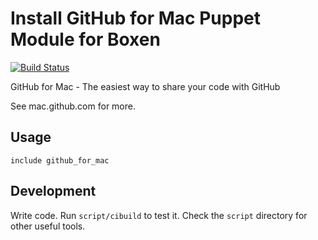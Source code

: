 # Install GitHub for Mac Puppet Module for Boxen
[![Build Status](https://travis-ci.org/boxen/puppet-github_for_mac.svg?branch=master)](https://travis-ci.org/boxen/puppet-github_for_mac)

GitHub for Mac - The easiest way to share your code with GitHub

See mac.github.com for more.

## Usage

```include github_for_mac```


## Development

Write code. Run `script/cibuild` to test it. Check the `script`
directory for other useful tools.
